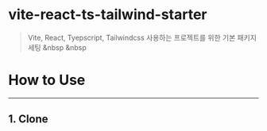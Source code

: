 # vite-react-ts-tailwind-starter
> Vite, React, Tyepscript, Tailwindcss 사용하는 프로젝트를 위한 기본 패키지 세팅
&nbsp
&nbsp
# How to Use
---
## 1. Clone

